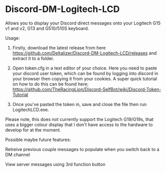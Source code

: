 # Discord-DM-Logitech-LCD
Allows you to display your Discord direct messages onto your Logitech G15 v1 and v2, G13 and G510/510S keyboard.

Usage:

1. Firstly, download the latest release from here https://github.com/Deltalizer/Discord-DM-Logitech-LCD/releases and extract it to a folder. 

2. Open token.cfg in a text editor of your choice. Here you need to paste your discord user token, which can be found by logging into discord in your browser then copying it from your cookies. A super quick tutorial on how to do this can be found here; https://github.com/TheRacingLion/Discord-SelfBot/wiki/Discord-Token-Tutorial

3. Once you've pasted the token in, save and close the file then run LogitechLCD.exe.

Please note, this does not currently support the Logitech G19/G19s, that uses a bigger colour display that I don't have access to the hardware to develop for at the moment.


Possible maybe future features:

Retreive previous couple messages to populate when you switch back to a DM channel

View server messages using 3rd function button
